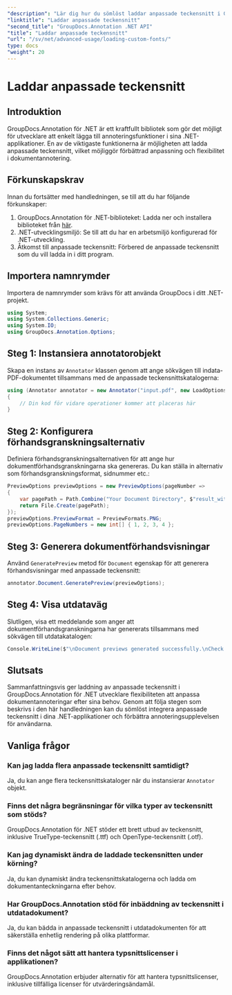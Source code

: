 ```yaml
---
"description": "Lär dig hur du sömlöst laddar anpassade teckensnitt i GroupDocs.Annotation för .NET för att förbättra dokumentannotering. Följ våra steg-för-steg-anvisningar för enkel integration."
"linktitle": "Laddar anpassade teckensnitt"
"second_title": "GroupDocs.Annotation .NET API"
"title": "Laddar anpassade teckensnitt"
"url": "/sv/net/advanced-usage/loading-custom-fonts/"
type: docs
"weight": 20
---
```


# Laddar anpassade teckensnitt

## Introduktion
GroupDocs.Annotation för .NET är ett kraftfullt bibliotek som gör det möjligt för utvecklare att enkelt lägga till annoteringsfunktioner i sina .NET-applikationer. En av de viktigaste funktionerna är möjligheten att ladda anpassade teckensnitt, vilket möjliggör förbättrad anpassning och flexibilitet i dokumentannotering.
## Förkunskapskrav
Innan du fortsätter med handledningen, se till att du har följande förkunskaper:
1. GroupDocs.Annotation för .NET-biblioteket: Ladda ner och installera biblioteket från [här](https://releases.groupdocs.com/annotation/net/).
2. .NET-utvecklingsmiljö: Se till att du har en arbetsmiljö konfigurerad för .NET-utveckling.
3. Åtkomst till anpassade teckensnitt: Förbered de anpassade teckensnitt som du vill ladda in i ditt program.

## Importera namnrymder
Importera de namnrymder som krävs för att använda GroupDocs i ditt .NET-projekt.
```csharp
using System;
using System.Collections.Generic;
using System.IO;
using GroupDocs.Annotation.Options;
```
## Steg 1: Instansiera annotatorobjekt
Skapa en instans av `Annotator` klassen genom att ange sökvägen till indata-PDF-dokumentet tillsammans med de anpassade teckensnittskatalogerna:
```csharp
using (Annotator annotator = new Annotator("input.pdf", new LoadOptions { FontDirectories = new List<string> { Constants.GetFontDirectory() } }))
{
    // Din kod för vidare operationer kommer att placeras här
}
```
## Steg 2: Konfigurera förhandsgranskningsalternativ
Definiera förhandsgranskningsalternativen för att ange hur dokumentförhandsgranskningarna ska genereras. Du kan ställa in alternativ som förhandsgranskningsformat, sidnummer etc.:
```csharp
PreviewOptions previewOptions = new PreviewOptions(pageNumber =>
{
    var pagePath = Path.Combine("Your Document Directory", $"result_with_font_{pageNumber}.png");
    return File.Create(pagePath);
});
previewOptions.PreviewFormat = PreviewFormats.PNG;
previewOptions.PageNumbers = new int[] { 1, 2, 3, 4 };
```
## Steg 3: Generera dokumentförhandsvisningar
Använd `GeneratePreview` metod för `Document` egenskap för att generera förhandsvisningar med anpassade teckensnitt:
```csharp
annotator.Document.GeneratePreview(previewOptions);
```
## Steg 4: Visa utdataväg
Slutligen, visa ett meddelande som anger att dokumentförhandsgranskningarna har genererats tillsammans med sökvägen till utdatakatalogen:
```csharp
Console.WriteLine($"\nDocument previews generated successfully.\nCheck output in {"Your Document Directory"}.");
```

## Slutsats
Sammanfattningsvis ger laddning av anpassade teckensnitt i GroupDocs.Annotation för .NET utvecklare flexibiliteten att anpassa dokumentannoteringar efter sina behov. Genom att följa stegen som beskrivs i den här handledningen kan du sömlöst integrera anpassade teckensnitt i dina .NET-applikationer och förbättra annoteringsupplevelsen för användarna.
## Vanliga frågor
### Kan jag ladda flera anpassade teckensnitt samtidigt?
Ja, du kan ange flera teckensnittskataloger när du instansierar `Annotator` objekt.
### Finns det några begränsningar för vilka typer av teckensnitt som stöds?
GroupDocs.Annotation för .NET stöder ett brett utbud av teckensnitt, inklusive TrueType-teckensnitt (.ttf) och OpenType-teckensnitt (.otf).
### Kan jag dynamiskt ändra de laddade teckensnitten under körning?
Ja, du kan dynamiskt ändra teckensnittskatalogerna och ladda om dokumentanteckningarna efter behov.
### Har GroupDocs.Annotation stöd för inbäddning av teckensnitt i utdatadokument?
Ja, du kan bädda in anpassade teckensnitt i utdatadokumenten för att säkerställa enhetlig rendering på olika plattformar.
### Finns det något sätt att hantera typsnittslicenser i applikationen?
GroupDocs.Annotation erbjuder alternativ för att hantera typsnittslicenser, inklusive tillfälliga licenser för utvärderingsändamål.